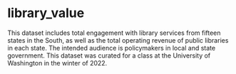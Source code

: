 # library_value
This dataset includes total engagement with library services from fifteen states in the South, as well as the total operating revenue of public libraries in each state. The intended audience is policymakers in local and state government. This dataset was curated for a class at the University of Washington in the winter of 2022.
